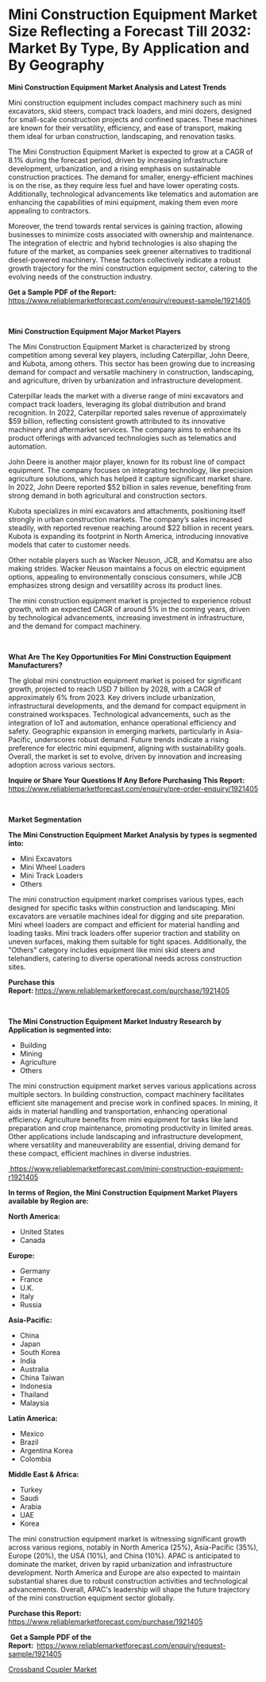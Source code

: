 <p><h1>Mini Construction Equipment Market Size Reflecting a Forecast Till 2032: Market By Type, By Application and By Geography</h1></p><p><strong>Mini Construction Equipment Market Analysis and Latest Trends</strong></p>
<p><p>Mini construction equipment includes compact machinery such as mini excavators, skid steers, compact track loaders, and mini dozers, designed for small-scale construction projects and confined spaces. These machines are known for their versatility, efficiency, and ease of transport, making them ideal for urban construction, landscaping, and renovation tasks.</p><p>The Mini Construction Equipment Market is expected to grow at a CAGR of 8.1% during the forecast period, driven by increasing infrastructure development, urbanization, and a rising emphasis on sustainable construction practices. The demand for smaller, energy-efficient machines is on the rise, as they require less fuel and have lower operating costs. Additionally, technological advancements like telematics and automation are enhancing the capabilities of mini equipment, making them even more appealing to contractors.</p><p>Moreover, the trend towards rental services is gaining traction, allowing businesses to minimize costs associated with ownership and maintenance. The integration of electric and hybrid technologies is also shaping the future of the market, as companies seek greener alternatives to traditional diesel-powered machinery. These factors collectively indicate a robust growth trajectory for the mini construction equipment sector, catering to the evolving needs of the construction industry.</p></p>
<p><strong>Get a Sample PDF of the Report:&nbsp;</strong> <a href="https://www.reliablemarketforecast.com/enquiry/request-sample/1921405?utm_campaign=2193&utm_medium=2&utm_source=Github&utm_content=ia&utm_term=20022025&utm_id=mini-construction-equipment">https://www.reliablemarketforecast.com/enquiry/request-sample/1921405</a></p>
<p>&nbsp;</p>
<p><strong>Mini Construction Equipment Major Market Players</strong></p>
<p><p>The Mini Construction Equipment Market is characterized by strong competition among several key players, including Caterpillar, John Deere, and Kubota, among others. This sector has been growing due to increasing demand for compact and versatile machinery in construction, landscaping, and agriculture, driven by urbanization and infrastructure development.</p><p>Caterpillar leads the market with a diverse range of mini excavators and compact track loaders, leveraging its global distribution and brand recognition. In 2022, Caterpillar reported sales revenue of approximately $59 billion, reflecting consistent growth attributed to its innovative machinery and aftermarket services. The company aims to enhance its product offerings with advanced technologies such as telematics and automation.</p><p>John Deere is another major player, known for its robust line of compact equipment. The company focuses on integrating technology, like precision agriculture solutions, which has helped it capture significant market share. In 2022, John Deere reported $52 billion in sales revenue, benefiting from strong demand in both agricultural and construction sectors.</p><p>Kubota specializes in mini excavators and attachments, positioning itself strongly in urban construction markets. The company’s sales increased steadily, with reported revenue reaching around $22 billion in recent years. Kubota is expanding its footprint in North America, introducing innovative models that cater to customer needs.</p><p>Other notable players such as Wacker Neuson, JCB, and Komatsu are also making strides. Wacker Neuson maintains a focus on electric equipment options, appealing to environmentally conscious consumers, while JCB emphasizes strong design and versatility across its product lines.</p><p>The mini construction equipment market is projected to experience robust growth, with an expected CAGR of around 5% in the coming years, driven by technological advancements, increasing investment in infrastructure, and the demand for compact machinery.</p></p>
<p>&nbsp;</p>
<p><strong>What Are The Key Opportunities For Mini Construction Equipment Manufacturers?</strong></p>
<p><p>The global mini construction equipment market is poised for significant growth, projected to reach USD 7 billion by 2028, with a CAGR of approximately 6% from 2023. Key drivers include urbanization, infrastructural developments, and the demand for compact equipment in constrained workspaces. Technological advancements, such as the integration of IoT and automation, enhance operational efficiency and safety. Geographic expansion in emerging markets, particularly in Asia-Pacific, underscores robust demand. Future trends indicate a rising preference for electric mini equipment, aligning with sustainability goals. Overall, the market is set to evolve, driven by innovation and increasing adoption across various sectors.</p></p>
<p><strong>Inquire or Share Your Questions If Any Before Purchasing This Report:</strong> <a href="https://www.reliablemarketforecast.com/enquiry/pre-order-enquiry/1921405?utm_campaign=2193&utm_medium=2&utm_source=Github&utm_content=ia&utm_term=20022025&utm_id=mini-construction-equipment">https://www.reliablemarketforecast.com/enquiry/pre-order-enquiry/1921405</a></p>
<p>&nbsp;</p>
<p><strong>Market Segmentation</strong></p>
<p><strong>The Mini Construction Equipment Market Analysis by types is segmented into:</strong></p>
<p><ul><li>Mini Excavators</li><li>Mini Wheel Loaders</li><li>Mini Track Loaders</li><li>Others</li></ul></p>
<p><p>The mini construction equipment market comprises various types, each designed for specific tasks within construction and landscaping. Mini excavators are versatile machines ideal for digging and site preparation. Mini wheel loaders are compact and efficient for material handling and loading tasks. Mini track loaders offer superior traction and stability on uneven surfaces, making them suitable for tight spaces. Additionally, the "Others" category includes equipment like mini skid steers and telehandlers, catering to diverse operational needs across construction sites.</p></p>
<p><strong>Purchase this Report:&nbsp;</strong><a href="https://www.reliablemarketforecast.com/purchase/1921405?utm_campaign=2193&utm_medium=2&utm_source=Github&utm_content=ia&utm_term=20022025&utm_id=mini-construction-equipment">https://www.reliablemarketforecast.com/purchase/1921405</a></p>
<p>&nbsp;</p>
<p><strong>The Mini Construction Equipment Market Industry Research by Application is segmented into:</strong></p>
<p><ul><li>Building</li><li>Mining</li><li>Agriculture</li><li>Others</li></ul></p>
<p><p>The mini construction equipment market serves various applications across multiple sectors. In building construction, compact machinery facilitates efficient site management and precise work in confined spaces. In mining, it aids in material handling and transportation, enhancing operational efficiency. Agriculture benefits from mini equipment for tasks like land preparation and crop maintenance, promoting productivity in limited areas. Other applications include landscaping and infrastructure development, where versatility and maneuverability are essential, driving demand for these compact, efficient machines in diverse industries.</p></p>
<p><a href="https://www.reliablemarketforecast.com/mini-construction-equipment-r1921405?utm_campaign=2193&utm_medium=2&utm_source=Github&utm_content=ia&utm_term=20022025&utm_id=mini-construction-equipment">&nbsp;https://www.reliablemarketforecast.com/mini-construction-equipment-r1921405</a></p>
<p><strong>In terms of Region, the Mini Construction Equipment Market Players available by Region are:</strong></p>
<p>
    <p> <strong> North America: </strong>
        <ul>
            <li>United States</li>
            <li>Canada</li>
        </ul>
        </p> 
    <p> <strong> Europe: </strong>
        <ul>
            <li>Germany</li>
            <li>France</li>
            <li>U.K.</li>
            <li>Italy</li>
            <li>Russia</li>
        </ul>
        </p> 
    <p> <strong> Asia-Pacific: </strong>
        <ul>
            <li>China</li>
            <li>Japan</li>
            <li>South Korea</li>
            <li>India</li>
            <li>Australia</li>
            <li>China Taiwan</li>
            <li>Indonesia</li>
            <li>Thailand</li>
            <li>Malaysia</li>
        </ul>
        </p> 
    <p> <strong> Latin America: </strong>
        <ul>
            <li>Mexico</li>
            <li>Brazil</li>
            <li>Argentina Korea</li>
            <li>Colombia</li>
        </ul>
        </p> 
    <p> <strong> Middle East & Africa: </strong>
        <ul>
            <li>Turkey</li>
            <li>Saudi</li>
            <li>Arabia</li>
            <li>UAE</li>
            <li>Korea</li>
        </ul>
    </p>
    </p>
<p><p>The mini construction equipment market is witnessing significant growth across various regions, notably in North America (25%), Asia-Pacific (35%), Europe (20%), the USA (10%), and China (10%). APAC is anticipated to dominate the market, driven by rapid urbanization and infrastructure development. North America and Europe are also expected to maintain substantial shares due to robust construction activities and technological advancements. Overall, APAC's leadership will shape the future trajectory of the mini construction equipment sector globally.</p></p>
<p><strong>Purchase this Report: </strong><a href="https://www.reliablemarketforecast.com/purchase/1921405?utm_campaign=2193&utm_medium=2&utm_source=Github&utm_content=ia&utm_term=20022025&utm_id=mini-construction-equipment">https://www.reliablemarketforecast.com/purchase/1921405</a></p>
<p>&nbsp;<strong>Get a Sample PDF of the Report:&nbsp;&nbsp;</strong><a href="https://www.reliablemarketforecast.com/enquiry/request-sample/1921405?utm_campaign=2193&utm_medium=2&utm_source=Github&utm_content=ia&utm_term=20022025&utm_id=mini-construction-equipment">https://www.reliablemarketforecast.com/enquiry/request-sample/1921405</a></p>
<p><strong></strong></p>
<p><p><a href="https://github.com/JubayerMia832/Market-Research-Report-List-1/blob/main/crossband-coupler-market.md?utm_campaign=2193&utm_medium=2&utm_source=Github&utm_content=ia&utm_term=20022025&utm_id=mini-construction-equipment">Crossband Coupler Market</a></p></p>